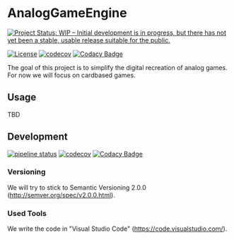 # AnalogGameEngine
[![Project Status: WIP – Initial development is in progress, but there has not yet been a stable, usable release suitable for the public.](http://www.repostatus.org/badges/latest/active.svg)](http://www.repostatus.org/#active)
<!--[![GitHub Release](https://img.shields.io/github/release/GreyscaleUnicorns/CardGame-Engine.svg)]()
[![Github Pre-Release](https://img.shields.io/github/release/NicoVIII/Andromeda-for-GOG/all.svg?label=prerelease)]-->
[![License](https://img.shields.io/badge/license-MIT-blue.svg)](https://gitlab.com/analoggameengine/MauMauPrototype/blob/master/LICENSE.txt)
[![codecov](https://codecov.io/gl/analoggameengine/AnalogGameEngine/branch/master/graph/badge.svg)](https://codecov.io/gl/analoggameengine/AnalogGameEngine)
[![Codacy Badge](https://api.codacy.com/project/badge/Grade/75cfef82df8647239f1056b630c56dc0)](https://www.codacy.com/app/NicoVIII/AnalogGameEngine?utm_source=gitlab.com&amp;utm_medium=referral&amp;utm_content=analoggameengine/AnalogGameEngine&amp;utm_campaign=Badge_Grade)

The goal of this project is to simplify the digital recreation of analog games. For now we will focus on cardbased games.

## Usage
TBD

## Development
[![pipeline status](https://gitlab.com/analoggameengine/AnalogGameEngine/badges/develop/pipeline.svg)](https://gitlab.com/analoggameengine/AnalogGameEngine/commits/develop)
[![codecov](https://codecov.io/gl/analoggameengine/AnalogGameEngine/branch/develop/graph/badge.svg)](https://codecov.io/gl/analoggameengine/AnalogGameEngine/branch/develop)
[![Codacy Badge](https://api.codacy.com/project/badge/Grade/75cfef82df8647239f1056b630c56dc0)](https://www.codacy.com/app/NicoVIII/AnalogGameEngine?utm_source=gitlab.com&amp;utm_medium=referral&amp;utm_content=analoggameengine/AnalogGameEngine&amp;utm_campaign=Badge_Grade)

### Versioning
We will try to stick to Semantic Versioning 2.0.0 (http://semver.org/spec/v2.0.0.html).

### Used Tools
We write the code in "Visual Studio Code" (https://code.visualstudio.com/).
